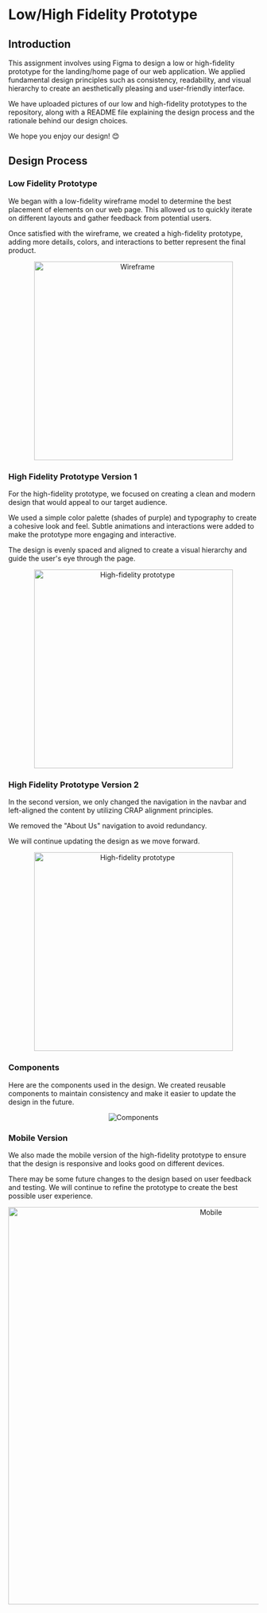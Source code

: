 # Low/High Fidelity Prototype

## Introduction

This assignment involves using Figma to design a low or high-fidelity prototype for the landing/home page of our web application. We applied fundamental design principles such as consistency, readability, and visual hierarchy to create an aesthetically pleasing and user-friendly interface.

We have uploaded pictures of our low and high-fidelity prototypes to the repository, along with a README file explaining the design process and the rationale behind our design choices.

We hope you enjoy our design! 😊

## Design Process

### Low Fidelity Prototype
We began with a low-fidelity wireframe model to determine the best placement of elements on our web page. This allowed us to quickly iterate on different layouts and gather feedback from potential users.

Once satisfied with the wireframe, we created a high-fidelity prototype, adding more details, colors, and interactions to better represent the final product.

<div align="center">
    <img src="./Low.png" alt="Wireframe" width="400">
</div>

### High Fidelity Prototype Version 1

For the high-fidelity prototype, we focused on creating a clean and modern design that would appeal to our target audience.

We used a simple color palette (shades of purple) and typography to create a cohesive look and feel. Subtle animations and interactions were added to make the prototype more engaging and interactive.

The design is evenly spaced and aligned to create a visual hierarchy and guide the user's eye through the page.

<div align="center">
    <img src="./Home_Page_V1.png" alt="High-fidelity prototype" width="400">
</div>

### High Fidelity Prototype Version 2

In the second version, we only changed the navigation in the navbar and left-aligned the content by utilizing CRAP alignment principles.

We removed the "About Us" navigation to avoid redundancy.

We will continue updating the design as we move forward.

<div align="center">
    <img src="./Home_Page_V2.png" alt="High-fidelity prototype" width="400">
</div>

### Components

Here are the components used in the design. We created reusable components to maintain consistency and make it easier to update the design in the future.

<div align="center">
    <img src="./Components.png" alt="Components" width="auto">
</div>

### Mobile Version

We also made the mobile version of the high-fidelity prototype to ensure that the design is responsive and looks good on different devices.

There may be some future changes to the design based on user feedback and testing. We will continue to refine the prototype to create the best possible user experience.

<div align="center">
    <img src="./Mobile_v2.png" alt="Mobile" width="auto" height="800">
</div>